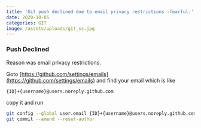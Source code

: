 ```yaml
---
title: 'Git push declined due to email privacy restrictions :fearful:'
date: 2020-10-05
categories: GIT
image: /assets/uploads/git_ss.jpg
---
```


### Push Declined
Reason was email privacy restrictions.

Goto [https://github.com/settings/emails](https://github.com/settings/emails) and find your email which is like

```bash
{ID}+{username}@users.noreply.github.com
```

copy it and run

```bash
git config --global user.email {ID}+{username}@users.noreply.github.com
git commit --amend --reset-author
```